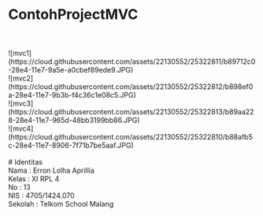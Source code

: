 # ContohProjectMVC
<br>
<br>
![mvc1](https://cloud.githubusercontent.com/assets/22130552/25322811/b89712c0-28e4-11e7-9a5e-a0cbef89ede9.JPG) <br>
![mvc2](https://cloud.githubusercontent.com/assets/22130552/25322812/b898ef0a-28e4-11e7-9b3b-f4c36c1e08c5.JPG) <br>
![mvc3](https://cloud.githubusercontent.com/assets/22130552/25322813/b89aa228-28e4-11e7-965d-48bb3199bb86.JPG) <br>
![mvc4](https://cloud.githubusercontent.com/assets/22130552/25322810/b88afb5c-28e4-11e7-8906-7f71b7be5aaf.JPG) <br>
<br>
# Identitas
<br>
Nama : Erron Lolha Aprillia<br>
Kelas : XI RPL 4<br>
No : 13<br>
NIS : 4705/1424.070<br>
Sekolah : Telkom School Malang<br>
